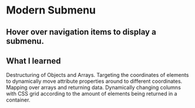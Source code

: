 # Modern Submenu
Hover over navigation items to display a submenu.
---
## What I learned
Destructuring of Objects and Arrays. 
Targeting the coordinates of elements to  dynamically move attribute properties around to different
coordinates.
Mapping over arrays and returning data.
Dynamically changing columns with CSS grid according to the amount of elements being returned in a container.
